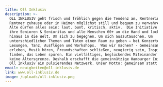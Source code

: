 ```yaml
---
title: Oll Inklusiv
description: >-
  OLL INKLUSIV geht frisch und fröhlich gegen die Tendenz an, Rentnerinnen und
  Rentner zuhause oder in Heimen möglichst still und bequem zu verwahren. Denn
  Alte dürfen alles sein: laut, bunt, kritisch, aktiv.  Die Initiative nimmt
  ihre Senioren & Senioritas und alle Menschen 60+ an die Hand und lockt sie
  hinaus in die Welt. Um sich zu begegnen. Um sich auszutauschen. Um
  unterschiedlichen Themen und Taten einen Raum zu geben – bei Konzerten,
  Lesungen, Tanz, Ausflügen und Workshops.  Was wir machen? - Gemeinsam Kultur
  erleben, Musik hören, Freundschaften schließen, neugierig sein, Inspiration
  finden, das Leben spüren. Ein vielfältiges, beglückendes Miteinander kennt
  keine Altersgrenze. Deshalb erschafft die gemeinnützige Hamburger Initiative
  Oll Inklusiv ein pulsierendes Netzwerk. Unser Motto: gemeinsam statt einsam!
email: neuigkeiten@oll-inklusiv.de
link: www.oll-inklusiv.de
image: /uploads/oll-inklusiv.png
---
```


